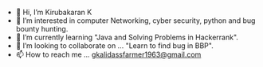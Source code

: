 - 👋 Hi, I’m Kirubakaran K
- 👀 I’m interested in computer Networking, cyber security, python and bug bounty hunting.
- 🌱 I’m currently learning "Java and Solving Problems in Hackerrank".
- 💞️ I’m looking to collaborate on ... "Learn to find bug in BBP".
- 📫 How to reach me ... gkalidassfarmer1963@gmail.com

<!---
tekdragon0101-kiruba/tekdragon0101-kiruba is a ✨ special ✨ repository because its `README.md` (this file) appears on your GitHub profile.
You can click the Preview link to take a look at your changes.
--->
